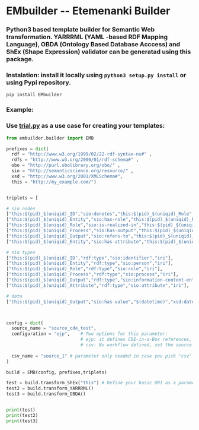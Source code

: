 # **EMbuilder** -- **Etemenanki Builder**

### Python3 based template builder for Semantic Web transformation. YARRRML (YAML -based RDF Mapping Language), OBDA (Ontology Based Database Acccess) and ShEx (Shape Expression) validator can be generatad using this package.

### **Instalation:** install it locally using ```python3 setup.py install``` or using Pypi repository.

```
pip install EMbuilder
```
### **Example:** 
### Use [trial.py](https://github.com/pabloalarconm/EMbuilder/blob/main/trial.py) as a use case for creating your templates:

```python
from embuilder.builder import EMB

prefixes = dict(
  rdf = "http://www.w3.org/1999/02/22-rdf-syntax-ns#" ,
  rdfs = "http://www.w3.org/2000/01/rdf-schema#" ,
  obo = "http://purl.obolibrary.org/obo/" ,
  sio = "http://semanticscience.org/resource/" ,
  xsd = "http://www.w3.org/2001/XMLSchema#",
  this = "http://my_example.com/")


triplets = [

# sio nodes
["this:$(pid)_$(uniqid)_ID","sio:denotes","this:$(pid)_$(uniqid)_Role","iri"],
["this:$(pid)_$(uniqid)_Entity","sio:has-role","this:$(pid)_$(uniqid)_Role","iri"],
["this:$(pid)_$(uniqid)_Role","sio:is-realized-in","this:$(pid)_$(uniqid)_Process","iri"],
["this:$(pid)_$(uniqid)_Process","sio:has-output","this:$(pid)_$(uniqid)_Output","iri"],
["this:$(pid)_$(uniqid)_Output","sio:refers-to","this:$(pid)_$(uniqid)_Attribute","iri"],
["this:$(pid)_$(uniqid)_Entity","sio:has-attribute","this:$(pid)_$(uniqid)_Attribute","iri"],

# sio types
["this:$(pid)_$(uniqid)_ID","rdf:type","sio:identifier","iri"],
["this:$(pid)_$(uniqid)_Entity","rdf:type","sio:person","iri"],
["this:$(pid)_$(uniqid)_Role","rdf:type","sio:role","iri"],
["this:$(pid)_$(uniqid)_Process","rdf:type","sio:process","iri"],
["this:$(pid)_$(uniqid)_Output","rdf:type","sio:information-content-entity","iri"],
["this:$(pid)_$(uniqid)_Attribute","rdf:type","sio:attribute","iri"],

# data
["this:$(pid)_$(uniqid)_Output","sio:has-value","$(datetime)","xsd:date"]]



config = dict(
  source_name = "source_cde_test",
  configuration = "ejp",    # Two options for this parameter:
                            # ejp: it defines CDE-in-a-Box references, being compatible with this workflow  
                            # csv: No workflow defined, set the source configuration for been used by CSV as data source
                            
  csv_name = "source_1" # parameter only needed in case you pick "csv" as configuration
)

build = EMB(config, prefixes,triplets)

test = build.transform_ShEx("this") # Define your basic URI as a parameter
test2 = build.transform_YARRRML()
test3 = build.transform_OBDA()


print(test)
print(test2)
print(test3)
```